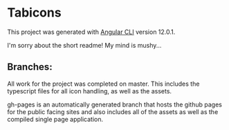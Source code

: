 # Tabicons

This project was generated with [Angular CLI](https://github.com/angular/angular-cli) version 12.0.1.

I'm sorry about the short readme! My mind is mushy...

## Branches:
All work for the project was completed on master. This includes the typescript files for all icon handling, as well as the assets.

gh-pages is an automatically generated branch that hosts the github pages for the public facing sites and also includes all of the assets as well as the compiled single page application.
